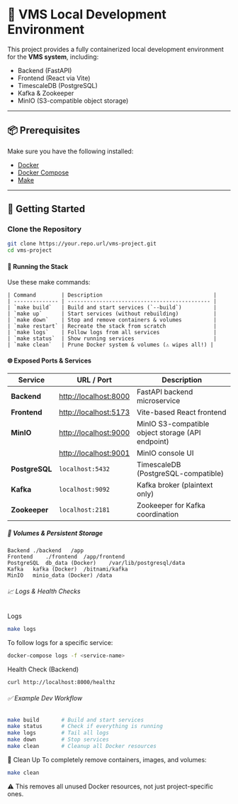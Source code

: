 # 🚧 VMS Local Development Environment

This project provides a fully containerized local development environment for the **VMS system**, including:

- Backend (FastAPI)
- Frontend (React via Vite)
- TimescaleDB (PostgreSQL)
- Kafka & Zookeeper
- MinIO (S3-compatible object storage)

---

## 📦 Prerequisites

Make sure you have the following installed:

- [Docker](https://docs.docker.com/get-docker/)
- [Docker Compose](https://docs.docker.com/compose/install/)
- [Make](https://www.gnu.org/software/make/)

---

## 🚀 Getting Started

### Clone the Repository

```bash
git clone https://your.repo.url/vms-project.git
cd vms-project
```
#### 🚀 Running the Stack
Use these make commands:
```
| Command        | Description                                   |
| -------------- | --------------------------------------------- |
| `make build`   | Build and start services (`--build`)          |
| `make up`      | Start services (without rebuilding)           |
| `make down`    | Stop and remove containers & volumes          |
| `make restart` | Recreate the stack from scratch               |
| `make logs`    | Follow logs from all services                 |
| `make status`  | Show running services                         |
| `make clean`   | Prune Docker system & volumes (⚠️ wipes all!) |
```

#### 🌐 Exposed Ports & Services

| Service        | URL / Port                                     | Description                                       |
| -------------- | ---------------------------------------------- | ------------------------------------------------- |
| **Backend**    | [http://localhost:8000](http://localhost:8000) | FastAPI backend microservice                      |
| **Frontend**   | [http://localhost:5173](http://localhost:5173) | Vite-based React frontend                         |
| **MinIO**      | [http://localhost:9000](http://localhost:9000) | MinIO S3-compatible object storage (API endpoint) |
|                | [http://localhost:9001](http://localhost:9001) | MinIO console UI                                  |
| **PostgreSQL** | `localhost:5432`                               | TimescaleDB (PostgreSQL-compatible)               |
| **Kafka**      | `localhost:9092`                               | Kafka broker (plaintext only)                     |
| **Zookeeper**  | `localhost:2181`                               | Zookeeper for Kafka coordination                  |

##### 📂 Volumes & Persistent Storage
```Service	Host Path	Container Path
Backend	./backend	/app
Frontend	./frontend	/app/frontend
PostgreSQL	db_data (Docker)	/var/lib/postgresql/data
Kafka	kafka (Docker)	/bitnami/kafka
MinIO	minio_data (Docker)	/data
```

###### 📈 Logs & Health Checks
Logs
```bash
make logs
```
To follow logs for a specific service:
```bash
docker-compose logs -f <service-name>
```
Health Check (Backend)
```bash
curl http://localhost:8000/healthz
```

###### ✅ Example Dev Workflow
```bash
make build       # Build and start services
make status      # Check if everything is running
make logs        # Tail all logs
make down        # Stop services
make clean       # Cleanup all Docker resources
```

🧹 Clean Up
To completely remove containers, images, and volumes:

```bash
make clean
```
⚠️ This removes all unused Docker resources, not just project-specific ones.
